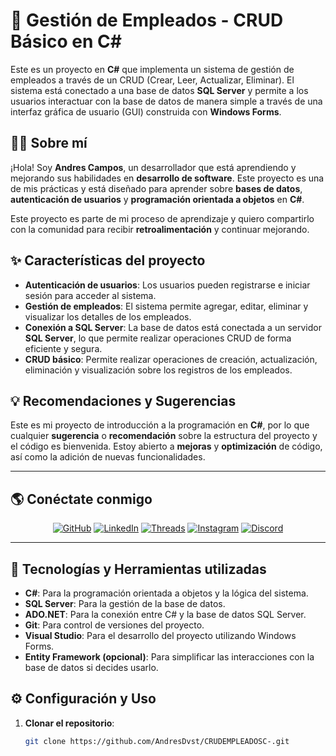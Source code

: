 # 💼 **Gestión de Empleados - CRUD Básico en C#**

Este es un proyecto en **C#** que implementa un sistema de gestión de empleados a través de un CRUD (Crear, Leer, Actualizar, Eliminar). El sistema está conectado a una base de datos **SQL Server** y permite a los usuarios interactuar con la base de datos de manera simple a través de una interfaz gráfica de usuario (GUI) construida con **Windows Forms**.

## 👨‍💻 **Sobre mí**  

¡Hola! Soy **Andres Campos**, un desarrollador que está aprendiendo y mejorando sus habilidades en **desarrollo de software**. Este proyecto es una de mis prácticas y está diseñado para aprender sobre **bases de datos**, **autenticación de usuarios** y **programación orientada a objetos** en **C#**.

Este proyecto es parte de mi proceso de aprendizaje y quiero compartirlo con la comunidad para recibir **retroalimentación** y continuar mejorando.

## ✨ **Características del proyecto**  

- **Autenticación de usuarios**: Los usuarios pueden registrarse e iniciar sesión para acceder al sistema.
- **Gestión de empleados**: El sistema permite agregar, editar, eliminar y visualizar los detalles de los empleados.
- **Conexión a SQL Server**: La base de datos está conectada a un servidor **SQL Server**, lo que permite realizar operaciones CRUD de forma eficiente y segura.
- **CRUD básico**: Permite realizar operaciones de creación, actualización, eliminación y visualización sobre los registros de los empleados.

## 💡 **Recomendaciones y Sugerencias**  

Este es mi proyecto de introducción a la programación en **C#**, por lo que cualquier **sugerencia** o **recomendación** sobre la estructura del proyecto y el código es bienvenida. Estoy abierto a **mejoras** y **optimización** de código, así como la adición de nuevas funcionalidades.

---

## 🌎 **Conéctate conmigo**  

<p align="center">
  <a href="https://github.com/AndresDvst"><img src="https://img.shields.io/badge/GitHub-181717?style=for-the-badge&logo=github&logoColor=white" alt="GitHub"></a>
  <a href="https://www.linkedin.com/in/andresdevback22"><img src="https://img.shields.io/badge/LinkedIn-0077B5?style=for-the-badge&logo=linkedin&logoColor=white" alt="LinkedIn"></a>
  <a href="https://www.threads.net/@andres.devback"><img src="https://img.shields.io/badge/Threads-000000?style=for-the-badge&logo=threads&logoColor=white" alt="Threads"></a>
  <a href="https://www.instagram.com/andres.devback?igsh=dzQ4bXoxYWwxbzU1"><img src="https://img.shields.io/badge/Instagram-E4405F?style=for-the-badge&logo=instagram&logoColor=white" alt="Instagram"></a>
  <a href="https://discord.gg/andresdvst21"><img src="https://img.shields.io/badge/Discord-5865F2?style=for-the-badge&logo=discord&logoColor=white" alt="Discord"></a>
</p>

---

## 🔧 **Tecnologías y Herramientas utilizadas**  

- **C#**: Para la programación orientada a objetos y la lógica del sistema.
- **SQL Server**: Para la gestión de la base de datos.
- **ADO.NET**: Para la conexión entre C# y la base de datos SQL Server.
- **Git**: Para control de versiones del proyecto.
- **Visual Studio**: Para el desarrollo del proyecto utilizando Windows Forms.
- **Entity Framework (opcional)**: Para simplificar las interacciones con la base de datos si decides usarlo.

## ⚙️ **Configuración y Uso**  

1. **Clonar el repositorio**:
   
   ```bash
   git clone https://github.com/AndresDvst/CRUDEMPLEADOSC-.git

